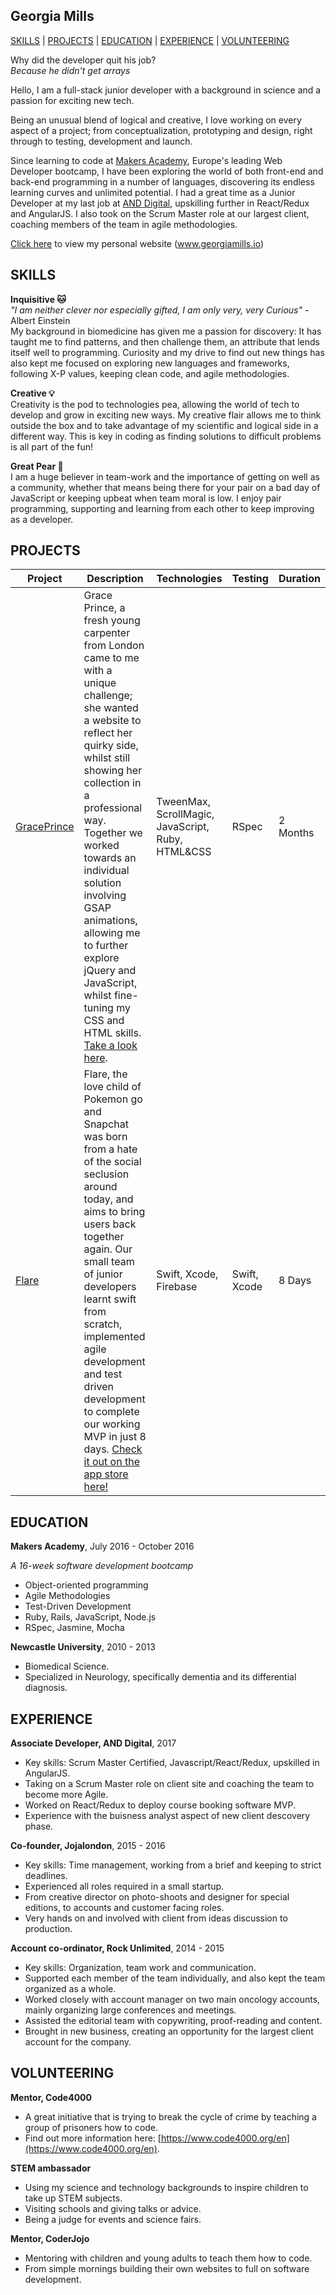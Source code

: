 ## Georgia Mills

 [SKILLS](#skills) | [PROJECTS](#projects) | [EDUCATION](#education) | [EXPERIENCE](#experience) | [VOLUNTEERING](#volunteering)

Why did the developer quit his job?  
*Because he didn't get arrays*  

Hello, I am a full-stack junior developer with a background in science and a passion for exciting new tech.

Being an unusual blend of logical and creative, I love working on every aspect of a project; from conceptualization, prototyping and design, right through to testing, development and launch.

Since learning to code at [Makers Academy](http://makersacademy.com), Europe's leading Web Developer bootcamp, I have been exploring the world of both front-end and back-end programming in a number of languages, discovering its endless learning curves and unlimited potential. I had a great time as a Junior Developer at my last job at [AND Digital](https://and.digital/), upskilling further in React/Redux and AngularJS. I also took on the Scrum Master role at our largest client, coaching members of the team in agile methodologies. 

[Click here](http://www.georgiamills.io) to view my personal website (www.georgiamills.io)


## SKILLS

**Inquisitive :cat:**  
*"I am neither clever nor especially gifted, I am only very, very Curious"* - Albert Einstein  
My background in biomedicine has given me a passion for discovery: It has taught me to find patterns, and then challenge them, an attribute that lends itself well to programming. Curiosity and my drive to find out new things has also kept me focused on exploring new languages and frameworks, following X-P values, keeping clean code, and agile methodologies.

**Creative :bulb:**  
Creativity is the pod to technologies pea, allowing the world of tech to develop and grow in exciting new ways. My creative flair allows me to think outside the box and to take advantage of my scientific and logical side in a different way. This is key in coding as finding solutions to difficult problems is all part of the fun!

**Great Pear :pear:**  
I am a huge believer in team-work and the importance of getting on well as a community, whether that means being there for your pair on a bad day of JavaScript or keeping upbeat when team moral is low. I enjoy pair programming, supporting and learning from each other to keep improving as a developer.

## PROJECTS
Project | Description | Technologies | Testing | Duration
--- | --- | --- | --- | ---
[GracePrince](https://www.graceprince.com/index)| Grace Prince, a fresh young carpenter from London came to me with a unique challenge; she wanted a website to reflect her quirky side, whilst still showing her collection in a professional way. Together we worked towards an individual solution involving GSAP animations, allowing me to further explore jQuery and JavaScript, whilst fine-tuning my CSS and HTML skills. [Take a look here](https://www.graceprince.com/index). | TweenMax, ScrollMagic, JavaScript, Ruby, HTML&CSS | RSpec | 2 Months
[Flare](https://github.com/appflare/flare) | Flare, the love child of Pokemon go and Snapchat was born from a hate of the social seclusion around today, and aims to bring users back together again. Our small team of junior developers learnt swift from scratch, implemented agile development and test driven development to complete our working MVP in just 8 days. [Check it out on the app store here!](https://itunes.apple.com/us/app/flare-share-discover-spontaneous/id1166173727?mt=8) | Swift, Xcode, Firebase | Swift, Xcode | 8 Days

## EDUCATION

**Makers Academy**, July 2016 - October 2016

*A 16-week software development bootcamp*

- Object-oriented programming
- Agile Methodologies
- Test-Driven Development
- Ruby, Rails, JavaScript, Node.js
- RSpec, Jasmine, Mocha

**Newcastle University**, 2010 - 2013

- Biomedical Science.
- Specialized in Neurology, specifically dementia and its differential diagnosis.

## EXPERIENCE

**Associate Developer, AND Digital**, 2017  

- Key skills: Scrum Master Certified, Javascript/React/Redux, upskilled in AngularJS.   
- Taking on a Scrum Master role on client site and coaching the team to become more Agile. 
- Worked on React/Redux to deploy course booking software MVP. 
- Experience with the buisness analyst aspect of new client descovery phase. 

**Co-founder, Jojalondon**, 2015 - 2016   

- Key skills: Time management, working from a brief and keeping to strict deadlines.
- Experienced all roles required in a small startup.
- From creative director on photo-shoots and designer for special editions, to accounts and customer facing roles.
- Very hands on and involved with client from ideas discussion to production.

**Account co-ordinator, Rock Unlimited**, 2014 - 2015

- Key skills: Organization, team work and communication.
- Supported each member of the team individually, and also kept the team organized as a whole.
- Worked closely with account manager on two main oncology accounts, mainly organizing large conferences and meetings.
- Assisted the editorial team with copywriting, proof-reading and content.
- Brought in new business, creating an opportunity for the largest client account for the company.

## VOLUNTEERING 

**Mentor, Code4000**

- A great initiative that is trying to break the cycle of crime by teaching a group of prisoners how to code.
- Find out more information here: [https://www.code4000.org/en](https://www.code4000.org/en).


**STEM ambassador**

- Using my science and technology backgrounds to inspire children to take up STEM subjects. 
- Visiting schools and giving talks or advice. 
- Being a judge for events and science fairs.

**Mentor, CoderJojo**

- Mentoring with children and young adults to teach them how to code.
- From simple mornings building their own websites to full on software development.
